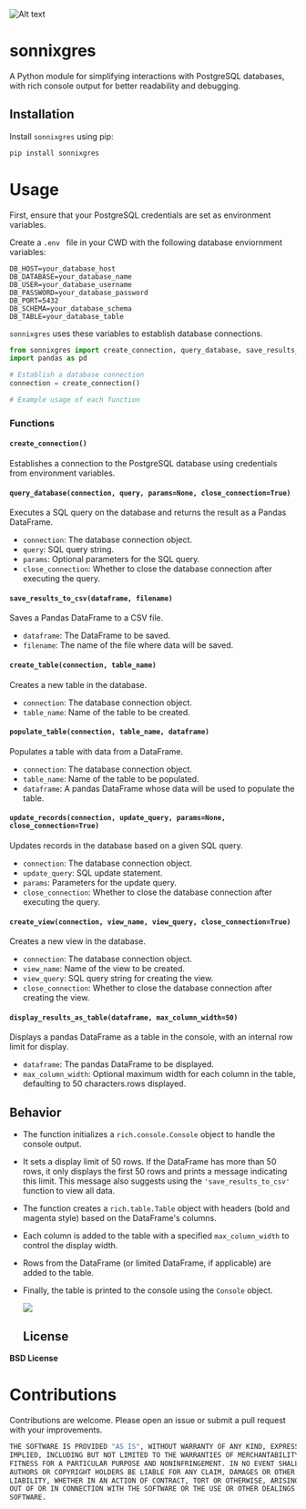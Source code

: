 ![Alt text](/home/sonny/Pictures/Screenshots/Screenshot%20from%202024-01-15%2010-11-38.png)

# sonnixgres

A Python module for simplifying interactions with PostgreSQL databases, with rich console output for better readability and debugging.

## Installation

Install `sonnixgres` using pip:

```bash
pip install sonnixgres
```

# Usage

First, ensure that your PostgreSQL credentials are set as environment variables. 

Create a `.env ` file in your CWD with the following database enviornment  variables:

```parameters
DB_HOST=your_database_host
DB_DATABASE=your_database_name
DB_USER=your_database_username
DB_PASSWORD=your_database_password
DB_PORT=5432
DB_SCHEMA=your_database_schema
DB_TABLE=your_database_table
```

`sonnixgres` uses these variables to establish database connections.

```python
from sonnixgres import create_connection, query_database, save_results_to_csv, create_and_populate_table, update_records, create_view
import pandas as pd

# Establish a database connection
connection = create_connection()

# Example usage of each function
```

### Functions

#### `create_connection()`

Establishes a connection to the PostgreSQL database using credentials from environment variables.

#### `query_database(connection, query, params=None, close_connection=True)`

Executes a SQL query on the database and returns the result as a Pandas DataFrame.

- `connection`: The database connection object.
- `query`: SQL query string.
- `params`: Optional parameters for the SQL query.
- `close_connection`: Whether to close the database connection after executing the query.

#### `save_results_to_csv(dataframe, filename)`

Saves a Pandas DataFrame to a CSV file.

- `dataframe`: The DataFrame to be saved.
- `filename`: The name of the file where data will be saved.

#### `create_table(connection, table_name)`

Creates a new table in the database.

- `connection`: The database connection object.
- `table_name`: Name of the table to be created.

#### `populate_table(connection, table_name, dataframe)`

Populates a table with data from a DataFrame.

- `connection`: The database connection object.
- `table_name`: Name of the table to be populated.
- `dataframe`: A pandas DataFrame whose data will be used to populate the table.

#### `update_records(connection, update_query, params=None, close_connection=True)`

Updates records in the database based on a given SQL query.

- `connection`: The database connection object.
- `update_query`: SQL update statement.
- `params`: Parameters for the update query.
- `close_connection`: Whether to close the database connection after executing the query.

#### `create_view(connection, view_name, view_query, close_connection=True)`

Creates a new view in the database.

- `connection`: The database connection object.
- `view_name`: Name of the view to be created.
- `view_query`: SQL query string for creating the view.
- `close_connection`: Whether to close the database connection after creating the view.

#### `display_results_as_table(dataframe, max_column_width=50)`

Displays a pandas DataFrame as a table in the console, with an internal row limit for display.

- `dataframe`: The pandas DataFrame to be displayed.
- `max_column_width`: Optional maximum width for each column in the table, defaulting to 50 characters.rows displayed.

## Behavior

- The function initializes a `rich.console.Console` object to handle the console output.

- It sets a display limit of 50 rows. If the DataFrame has more than 50 rows, it only displays the first 50 rows and prints a message indicating this limit. This message also suggests using the `'save_results_to_csv'` function to view all data.

- The function creates a `rich.table.Table` object with headers (bold and magenta style) based on the DataFrame's columns.

- Each column is added to the table with a specified `max_column_width` to control the display width.

- Rows from the DataFrame (or limited DataFrame, if applicable) are added to the table.

- Finally, the table is printed to the console using the `Console` object.
  
  ![](/home/sonny/Pictures/Screenshots/Screenshot%20from%202024-01-08%2017-17-55.png)
  
  ## License

**BSD License**

# Contributions

Contributions are welcome. Please open an issue or submit a pull request with your improvements.

```python
THE SOFTWARE IS PROVIDED "AS IS", WITHOUT WARRANTY OF ANY KIND, EXPRESS OR
IMPLIED, INCLUDING BUT NOT LIMITED TO THE WARRANTIES OF MERCHANTABILITY,
FITNESS FOR A PARTICULAR PURPOSE AND NONINFRINGEMENT. IN NO EVENT SHALL THE
AUTHORS OR COPYRIGHT HOLDERS BE LIABLE FOR ANY CLAIM, DAMAGES OR OTHER
LIABILITY, WHETHER IN AN ACTION OF CONTRACT, TORT OR OTHERWISE, ARISING FROM,
OUT OF OR IN CONNECTION WITH THE SOFTWARE OR THE USE OR OTHER DEALINGS IN THE
SOFTWARE.
```
